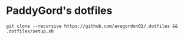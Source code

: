 # PaddyGord's dotfiles

`git clone --recursive https://github.com/avagordon01/.dotfiles && .dotfiles/setup.sh`
